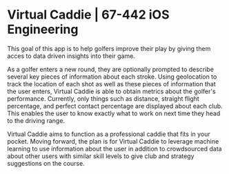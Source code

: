 # Virtual Caddie | 67-442 iOS Engineering

This goal of this app is to help golfers improve their play by giving them acces to data driven insights into their game.

As a golfer enters a new round, they are optionally prompted to describe several key pieces of information about each stroke. Using geolocation to track the location of each shot as well as these pieces of information that the user enters, Virtual Caddie is able to obtain metrics about the golfer's performance. Currently, only things such as distance, straight flight percentage, and perfect contact percentage are displayed about each club. This enables the user to know exactly what to work on next time they head to the driving range. 

Virtual Caddie aims to function as a professional caddie that fits in your pocket. Moving forward, the plan is for Virtual Caddie to leverage machine learning to use information about the user in addition to crowdsourced data about other users with similar skill levels to give club and strategy suggestions on the course.
